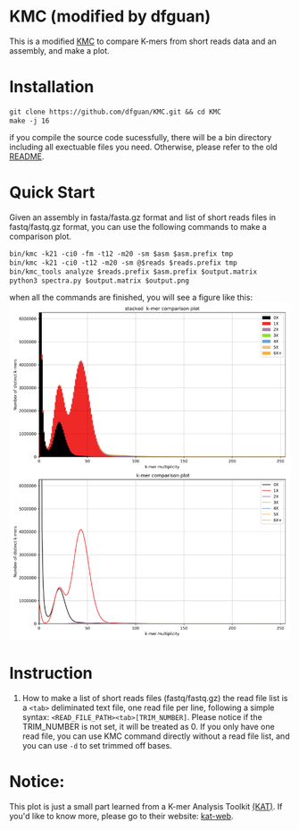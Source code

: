 # KMC (modified by dfguan)
This is a modified [KMC](https://github.com/refresh-bio/KMC) to compare K-mers from short reads data and an assembly, and make a plot.

# Installation

```
git clone https://github.com/dfguan/KMC.git && cd KMC
make -j 16 
```
if you compile the source code sucessfully, there will be a bin directory including all exectuable files you need. Otherwise, please refer to the old [README](https://github.com/dfguan/KMC/blob/master/README.rb.md). 

# Quick Start

Given an assembly in fasta/fasta.gz format and list of short reads files in fastq/fastq.gz format, you can use the following commands to make a comparison plot.

```
bin/kmc -k21 -ci0 -fm -t12 -m20 -sm $asm $asm.prefix tmp
bin/kmc -k21 -ci0 -t12 -m20 -sm @$reads $reads.prefix tmp
bin/kmc_tools analyze $reads.prefix $asm.prefix $output.matrix
python3 spectra.py $output.matrix $output.png
```
when all the commands are finished, you will see a figure like this: ![kmc_plot.png](https://github.com/dfguan/KMC/blob/master/img/kmc_plot.png)


# Instruction

1.  How to make a list of short reads files (fastq/fastq.gz) 
the read file list is a ``<tab>`` deliminated text file, one read file per line, following a simple syntax: ``<READ_FILE_PATH><tab>[TRIM_NUMBER]``. Please notice if the TRIM\_NUMBER is not set, it will be treated as 0. If you only have one read file, you can use KMC command directly without a read file list, and you can use ``-d`` to set trimmed off bases.	
	
# Notice:
This plot is just a small part learned from a K-mer Analysis Toolkit [(KAT)](https://github.com/TGAC/KAT). If you'd like to know more, please go to their website: [kat-web](http://www.earlham.ac.uk/kat-tools).
